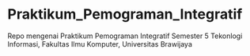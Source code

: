 # Praktikum_Pemograman_Integratif
Repo mengenai Praktikum Pemograman Integratif Semester 5 Tekonlogi Informasi, Fakultas Ilmu Komputer, Universitas Brawijaya
